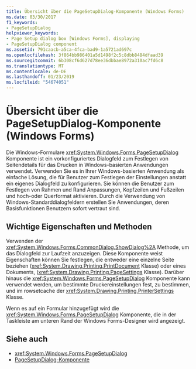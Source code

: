 ```yaml
---
title: Übersicht über die PageSetupDialog-Komponente (Windows Forms)
ms.date: 03/30/2017
f1_keywords:
- PageSetupDialog
helpviewer_keywords:
- Page Setup dialog box [Windows Forms], displaying
- PageSetupDialog component
ms.assetid: 791caacb-a5ca-4fca-bad9-1a5721ad697c
ms.openlocfilehash: 3f864bb986401a5d1498f2c5c8dbb8484dfaad39
ms.sourcegitcommit: 6b308cf6d627d78ee36dbbae8972a310ac7fd6c8
ms.translationtype: MT
ms.contentlocale: de-DE
ms.lasthandoff: 01/23/2019
ms.locfileid: "54674051"
---
```

# <a name="pagesetupdialog-component-overview-windows-forms"></a>Übersicht über die PageSetupDialog-Komponente (Windows Forms)
Die Windows-Formulare <xref:System.Windows.Forms.PageSetupDialog> Komponente ist ein vorkonfiguriertes Dialogfeld zum Festlegen von Seitendetails für das Drucken in Windows-basierten Anwendungen verwendet. Verwenden Sie es in Ihrer Windows-basierten Anwendung als einfache Lösung, die für Benutzer zum Festlegen der Einstellungen anstatt ein eigenes Dialogfeld zu konfigurieren. Sie können die Benutzer zum Festlegen von Rahmen und Rand Anpassungen, Kopfzeilen und Fußzeilen und hoch-oder Querformat aktivieren. Durch die Verwendung von Windows-Standarddialogfeldern erstellen Sie Anwendungen, deren Basisfunktionen Benutzern sofort vertraut sind.  
  
## <a name="key-properties-and-methods"></a>Wichtige Eigenschaften und Methoden  
 Verwenden der <xref:System.Windows.Forms.CommonDialog.ShowDialog%2A> Methode, um das Dialogfeld zur Laufzeit anzuzeigen. Diese Komponente weist Eigenschaften können Sie festlegen, die entweder eine einzelne Seite beziehen (<xref:System.Drawing.Printing.PrintDocument> Klasse) oder eines Dokuments, (<xref:System.Drawing.Printing.PageSettings> Klasse). Darüber hinaus die <xref:System.Windows.Forms.PageSetupDialog> Komponente kann verwendet werden, um bestimmte Druckereinstellungen fest, zu bestimmen, und im rowsetcache der <xref:System.Drawing.Printing.PrinterSettings> Klasse.  
  
 Wenn es auf ein Formular hinzugefügt wird die <xref:System.Windows.Forms.PageSetupDialog> Komponente, die in der Taskleiste am unteren Rand der Windows Forms-Designer wird angezeigt.  
  
## <a name="see-also"></a>Siehe auch
- <xref:System.Windows.Forms.PageSetupDialog>
- [PageSetupDialog-Komponente](../../../../docs/framework/winforms/controls/pagesetupdialog-component-windows-forms.md)
